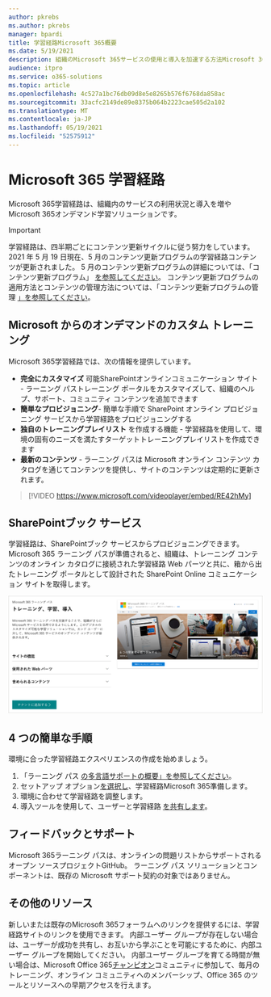 ```yaml
---
author: pkrebs
ms.author: pkrebs
manager: bpardi
title: 学習経路Microsoft 365概要
ms.date: 5/19/2021
description: 組織のMicrosoft 365サービスの使用と導入を加速する方法Microsoft 365学習経路について学習します。 学習経路には、カスタム SharePoint Web パーツと、SharePoint テナントに簡単にプロビジョニングできる最新の SharePoint Microsoft 365 Online コミュニケーション トレーニング サイトが含まれます。
audience: itpro
ms.service: o365-solutions
ms.topic: article
ms.openlocfilehash: 4c527a1bc76db09d8e5e8265b576f6768da858ac
ms.sourcegitcommit: 33acfc2149de89e8375b064b2223cae505d2a102
ms.translationtype: MT
ms.contentlocale: ja-JP
ms.lasthandoff: 05/19/2021
ms.locfileid: "52575912"
---
```

# <a name="microsoft-365-learning-pathways"></a>Microsoft 365 学習経路 
Microsoft 365学習経路は、組織内のサービスの利用状況と導入を増やMicrosoft 365オンデマンド学習ソリューションです。       

> [!IMPORTANT]
> 学習経路は、四半期ごとにコンテンツ更新サイクルに従う努力をしています。 2021 年 5 月 19 日現在、5 月のコンテンツ更新プログラムの学習経路コンテンツが更新されました。 5 月のコンテンツ更新プログラムの詳細については、「コンテンツ更新プログラム」 [を参照してください](custom_contentupdates.md)。 コンテンツ更新プログラムの適用方法とコンテンツの管理方法については、「コンテンツ更新プログラムの管理 [」を参照してください](custom_contentupdatesmanage.md)。  

## <a name="on-demand-custom-training-from-microsoft"></a>Microsoft からのオンデマンドのカスタム トレーニング

Microsoft 365学習経路では、次の情報を提供しています。

- **完全にカスタマイズ** 可能SharePointオンラインコミュニケーション サイト - ラーニング パストレーニング ポータルをカスタマイズして、組織のヘルプ、サポート、コミュニティ コンテンツを追加できます
- **簡単なプロビジョニング**- 簡単な手順で SharePoint オンライン プロビジョニング サービスから学習経路をプロビジョニングする
- **独自のトレーニングプレイリスト** を作成する機能 - 学習経路を使用して、環境の固有のニーズを満たすターゲットトレーニングプレイリストを作成できます
- **最新のコンテンツ** - ラーニング パスは Microsoft オンライン コンテンツ カタログを通じてコンテンツを提供し、サイトのコンテンツは定期的に更新されます。

> [!VIDEO https://www.microsoft.com/videoplayer/embed/RE42hMy]

## <a name="sharepoint-look-book-service"></a>SharePointブック サービス
学習経路は、SharePointブック サービスからプロビジョニングできます。 Microsoft 365 ラーニング パスが準備されると、組織は、トレーニング コンテンツのオンライン カタログに接続された学習経路 Web パーツと共に、箱から出たトレーニング ポータルとして設計された SharePoint Online コミュニケーション サイトを取得します。 

![SharePointの準備ページ](media/cg-provision.png)

## <a name="4-easy-steps"></a>4 つの簡単な手順
環境に合った学習経路エクスペリエンスの作成を始めましょう。
1. 「ラーニング パス [の多言語サポートの概要」を参照してください](custom_overview_ml.md)。 
2. セットアップ オプション[を選択し](custom_setupoptions.md)、学習経路Microsoft 365準備します。  
3. 環境に合わせて学習経路を調整します。
4. 導入ツールを使用して、ユーザーと学習経路 [を共有します](driveadoption.md)。

## <a name="feedback-and-support"></a>フィードバックとサポート

Microsoft 365ラーニング パスは、オンラインの問題リストからサポートされるオープン ソース[](https://aka.ms/CustomLearningHelp)プロジェクトGitHub。 ラーニング パス ソリューションとコンポーネントは、既存の Microsoft サポート契約の対象ではありません。  

## <a name="additional-resources"></a>その他のリソース
新しいまたは既存のMicrosoft 365フォーラムへのリンクを提供するには、学習経路サイトのリンクを使用できます。 内部ユーザー グループが存在しない場合は、ユーザーが成功を共有し、お互いから学ぶことを可能にするために、内部ユーザー グループを開始してください。  内部ユーザー グループを育てる時間が無い場合は、Microsoft Office 365[チャンピオン](https://aka.ms/O365Champions)コミュニティに参加して、毎月のトレーニング、オンライン コミュニティへのメンバーシップ、Office 365 のツールとリソースへの早期アクセスを行えます。
